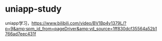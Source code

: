 # uniapp-study
uniapp学习，https://www.bilibili.com/video/BV1Bp4y1379L/?p=9&amp;spm_id_from=pageDriver&amp;vd_source=1ff830dcf35564a52b1766ad7eec431f
